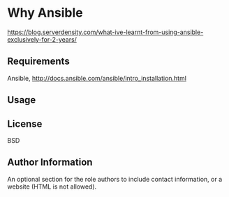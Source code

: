Why Ansible
=========

https://blog.serverdensity.com/what-ive-learnt-from-using-ansible-exclusively-for-2-years/

Requirements
------------

Ansible, http://docs.ansible.com/ansible/intro_installation.html

Usage
--------------


License
-------

BSD

Author Information
------------------

An optional section for the role authors to include contact information, or a website (HTML is not allowed).
